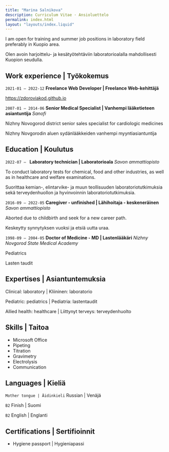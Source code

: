 ```yaml
---
title: "Marina Salnikova"
description: Curriculum Vitae · Ansioluettelo
permalink: index.html
layout: "layouts/index.liquid"
---
```


I am open for training and summer job positions in laboratory field preferably in Kuopio area.

Olen avoin harjoittelu- ja kesätyötehtäviin laboratorioalalla mahdollisesti Kuopion seudulla.

## Work experience | Työkokemus
`2021-01 — 2022-12`
__Freelance Web Developer | Freelance Web-kehittäjä__

https://zdoroviakod.github.io

`2007-01 — 2014-06`
__Senior Medical Specialist | Vanhempi lääketieteen asiantuntija__
_Sanofi_

Nizhny Novogorod district senior sales specialist for cardiologic medicines

Nizhny Novgorodin aluen sydänlääkkeiden vanhempi myyntiasiantuntija

## Education | Koulutus

`2022-07 — `
__Laboratory technician | Laboratorioala__
_Savon ammattiopisto_

To conduct laboratory tests for chemical, food and other industries, as well as in healthcare and welfare examinations.

Suorittaa kemian-, elintarvike- ja muun teollisuuden laboratoriotutkimuksia sekä terveydenhuollon ja hyvinvoinnin laboratoriotutkimuksia.

`2016-09 — 2022-05`
__Caregiver - unfinished | Lähihoitaja - keskeneräinen__
_Savon ammattiopisto_

Aborted due to childbirth and seek for a new career path.

Keskeytty synnytyksen vuoksi ja etsiä uutta uraa.

`1998-09 — 2004-05`
__Doctor of Medicine - MD | Lastenlääkäri__
_Nizhny Novgorod State Medical Academy_

Pediatrics

Lasten taudit

## Expertises | Asiantuntemuksia

Clinical: laboratory | Kliininen: laboratorio

Pediatric: pediatrics | Pediatria: lastentaudit

Allied health: healthcare | Liittynyt terveys: terveydenhuolto

## Skills | Taitoa
- Microsoft Office
- Pipeting
- Titration
- Gravimetry
- Electrolysis
- Communication

## Languages | Kieliä

`Mother tongue | Äidinkieli`
Russian | Venäjä

`B2`
Finish | Suomi

`B2`
English | Englanti

## Certifications | Sertifioinnit
- Hygiene passport | Hygieniapassi

